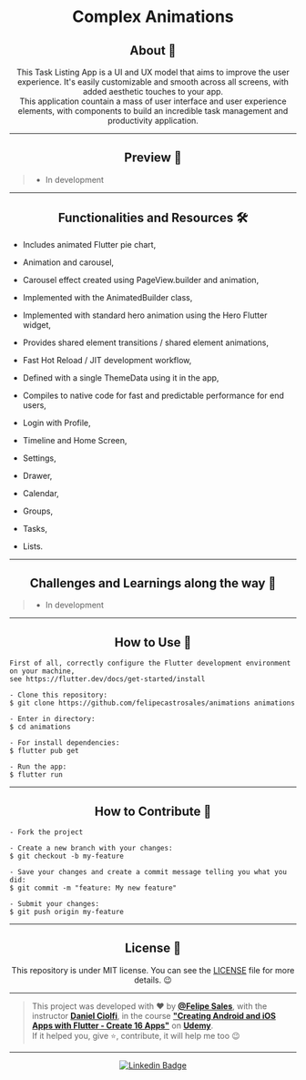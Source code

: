 <h1 align="center">Complex Animations</h1>

<h2 align="center">About 📖</h2>
   
<p align="center">
  This Task Listing App is a UI and UX model that aims to improve the user experience. It's easily customizable and smooth across all screens, with added aesthetic touches to your app.<br>
  This application countain a mass of user interface and user experience elements, with components to build an incredible task management and productivity application.<br>
</p>

---

<h2 align="center">Preview 📱</h2>

   > * In development
---

<h2 align="center">Functionalities and Resources 🛠️</h2>

   <p>

- Includes animated Flutter pie chart,
- Animation and carousel,
- Carousel effect created using PageView.builder and animation,
- Implemented with the AnimatedBuilder class,
- Implemented with standard hero animation using the Hero Flutter widget,
- Provides shared element transitions / shared element animations,
- Fast Hot Reload / JIT development workflow,
- Defined with a single ThemeData using it in the app,
- Compiles to native code for fast and predictable performance for end users,
- Login with Profile,
- Timeline and Home Screen,
- Settings,
- Drawer,
- Calendar,
- Groups,
- Tasks,
- Lists.

   </p>

---

<h2 align="center">Challenges and Learnings along the way 🤯</h2>

   > * In development

---

<h2 align="center">How to Use 🤔</h2>

   ```
   First of all, correctly configure the Flutter development environment on your machine, 
   see https://flutter.dev/docs/get-started/install
   
   - Clone this repository:
   $ git clone https://github.com/felipecastrosales/animations animations

   - Enter in directory:
   $ cd animations

   - For install dependencies:
   $ flutter pub get

   - Run the app: 
   $ flutter run
   ```

---

<h2 align="center">How to Contribute 💪</h2>

   ```
   - Fork the project 

   - Create a new branch with your changes:
   $ git checkout -b my-feature

   - Save your changes and create a commit message telling you what you did:
   $ git commit -m "feature: My new feature"

   - Submit your changes:
   $ git push origin my-feature
   ```

---

<h2 align="center">License 📝</h2>

<p align="center">
   This repository is under MIT license. You can see the <a href="https://github.com/felipecastrosales/animations/blob/master/LICENSE">LICENSE</a> file for more details. 😉
</p>

   ---

   >This project was developed with ❤️ by **[@Felipe Sales](https://www.linkedin.com/in/felipecastrosales/)**, with the instructor **[Daniel Ciolfi](https://linkedin.com/in/danielciolfi)**, in the course  **["Creating Android and iOS Apps with Flutter - Create 16 Apps"](https://www.udemy.com/course/curso-completo-flutter-app-android-ios)** on **[Udemy](https://www.udemy.com/)**.<br>
   If it helped you, give ⭐, contribute, it will help me too 😉

---

   <div align="center">

   [![Linkedin Badge](https://img.shields.io/badge/-Felipe%20Sales-292929?style=flat-square&logo=Linkedin&logoColor=white&link=https://www.linkedin.com/in/felipecastrosales/)](https://www.linkedin.com/in/felipecastrosales/)

   </div>
